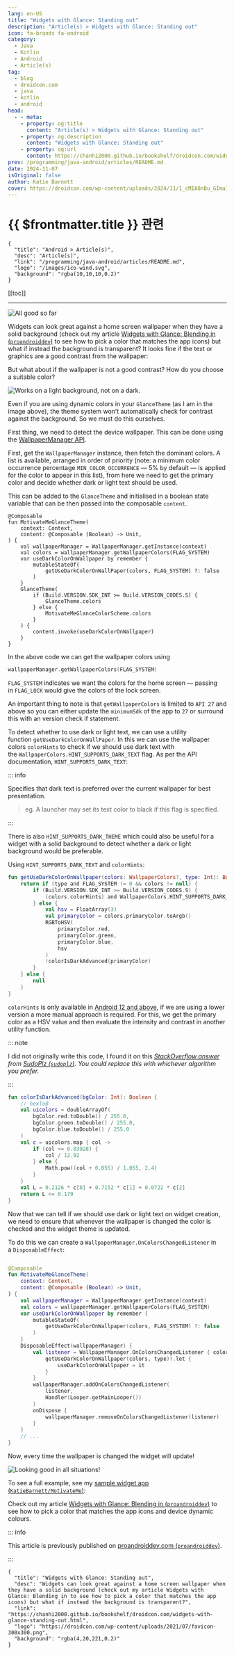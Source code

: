 ```yaml
---
lang: en-US
title: "Widgets with Glance: Standing out"
description: "Article(s) > Widgets with Glance: Standing out"
icon: fa-brands fa-android
category:
  - Java
  - Kotlin
  - Android
  - Article(s)
tag:
  - blog
  - droidcon.com
  - java
  - kotlin
  - android
head:
  - - meta:
    - property: og:title
      content: "Article(s) > Widgets with Glance: Standing out"
    - property: og:description
      content: "Widgets with Glance: Standing out"
    - property: og:url
      content: https://chanhi2000.github.io/bookshelf/droidcon.com/widgets-with-glance-standing-out.html
prev: /programming/java-android/articles/README.md
date: 2024-11-07
isOriginal: false
author: Katie Barnett
cover: https://droidcon.com/wp-content/uploads/2024/11/1_cMIA8nBu_GImuIfLIgioxQ-600x360.webp
---
```


# {{ $frontmatter.title }} 관련

```component VPCard
{
  "title": "Android > Article(s)",
  "desc": "Article(s)",
  "link": "/programming/java-android/articles/README.md",
  "logo": "/images/ico-wind.svg",
  "background": "rgba(10,10,10,0.2)"
}
```

[[toc]]

---

<SiteInfo
  name="Widgets with Glance: Standing out"
  desc="Widgets can look great against a home screen wallpaper when they have a solid background (check out my article Widgets with Glance: Blending in to see how to pick a color that matches the app icons) but what if instead the background is transparent?"
  url="https://droidcon.com/widgets-with-glance-standing-out"
  logo="https://droidcon.com/wp-content/uploads/2021/07/favicon-300x300.png"
  preview="https://droidcon.com/wp-content/uploads/2024/11/1_cMIA8nBu_GImuIfLIgioxQ-600x360.webp"/>

![All good so far](https://droidcon.com/wp-content/uploads/2024/11/1_cMIA8nBu_GImuIfLIgioxQ-600x360.webp)

Widgets can look great against a home screen wallpaper when they have a solid background (check out my article [Widgets with Glance: Blending in (<FontIcon icon="fa-brands fa-medium"/>`proandroiddev`)](https://proandroiddev.com/widgets-with-glance-blending-in-ae1e52a6cb6f) to see how to pick a color that matches the app icons) but what if instead the background is transparent? It looks fine if the text or graphics are a good contrast from the wallpaper:

But what about if the wallpaper is not a good contrast? How do you choose a suitable color?

![Works on a light background, not on a dark.](https://droidcon.com/wp-content/uploads/2024/11/1_L6ieC3kyYswQJ3F9FpRH6Q-600x360.webp)

Even if you are using dynamic colors in your `GlanceTheme` (as I am in the image above), the theme system won’t automatically check for contrast against the background. So we must do this ourselves.

First thing, we need to detect the device wallpaper. This can be done using the [<FontIcon icon="fa-brands fa-android"/>WallpaperManager API](https://developer.android.com/reference/android/app/WallpaperManager).

First, get the `WallpaperManager` instance, then fetch the dominant colors. A list is available, arranged in order of priority (note: a minimum color occurrence percentage `MIN_COLOR_OCCURRENCE` — 5% by default — is applied for the color to appear in this list), from here we need to get the primary color and decide whether dark or light text should be used.

This can be added to the `GlanceTheme` and initialised in a boolean state variable that can be then passed into the composable `content`.

```kotlin{6} title="MotivateMeGlanceTheme.kt"
@Composable
fun MotivateMeGlanceTheme(
    context: Context,
    content: @Composable (Boolean) -> Unit,
) {
    val wallpaperManager = WallpaperManager.getInstance(context)
    val colors = wallpaperManager.getWallpaperColors(FLAG_SYSTEM)
    var useDarkColorOnWallpaper by remember {
        mutableStateOf(
            getUseDarkColorOnWallPaper(colors, FLAG_SYSTEM) ?: false
        )
    }
    GlanceTheme(
        if (Build.VERSION.SDK_INT >= Build.VERSION_CODES.S) {
            GlanceTheme.colors
        } else {
            MotivateMeGlanceColorScheme.colors
        }
    ) {
        content.invoke(useDarkColorOnWallpaper)
    }
}
```

<!-- @include: https://gist.github.com/KatieBarnett/a708ad418930f630ce6733a2ed33d8f8/raw/dff62c8d3b2b81333b31bf306fde931934f838a9/MotivateMeGlanceTheme.kt -->

In the above code we can get the wallpaper colors using

```kotlin
wallpaperManager.getWallpaperColors(FLAG_SYSTEM)
```

`FLAG_SYSTEM` indicates we want the colors for the home screen — passing in `FLAG_LOCK` would give the colors of the lock screen.

An important thing to note is that `getWallpaperColors` is limited to `API 27` and above so you can either update the `minimumSdk` of the app to `27` or surround this with an version check if statement.

To detect whether to use dark or light text, we can use a utility function `getUseDarkColorOnWallPaper`. In this we can use the wallpaper colors `colorHints` to check if we should use dark text with the `WallpaperColors.HINT_SUPPORTS_DARK_TEXT` flag. As per the API documentation, `HINT_SUPPORTS_DARK_TEXT`:

::: info

Specifies that dark text is preferred over the current wallpaper for best presentation.  

> eg. A launcher may set its text color to black if this flag is specified.

:::

There is also `HINT_SUPPORTS_DARK_THEME` which could also be useful for a widget with a solid background to detect whether a dark or light background would be preferable.

Using `HINT_SUPPORTS_DARK_TEXT` and `colorHints`:

```kotlin title="WidgetUtil.kt"
fun getUseDarkColorOnWallpaper(colors: WallpaperColors?, type: Int): Boolean? {
    return if (type and FLAG_SYSTEM != 0 && colors != null) {
        if (Build.VERSION.SDK_INT >= Build.VERSION_CODES.S) {
            (colors.colorHints) and WallpaperColors.HINT_SUPPORTS_DARK_TEXT != 0
        } else {
            val hsv = FloatArray(3)
            val primaryColor = colors.primaryColor.toArgb()
            RGBToHSV(
                primaryColor.red,
                primaryColor.green,
                primaryColor.blue,
                hsv
            )
            !colorIsDarkAdvanced(primaryColor)
        }
    } else {
        null
    }
}
```

<!-- @include: https://gist.github.com/KatieBarnett/250ba461df486d9db169b66b021daf72/raw/eb002904924fc9f0b6c927d57c621735e380a43e/WidgetUtil.kt -->

`colorHints` is only available in [Android 12 and above](https://android.com/intl/en_au/android-12/#a12-color-reimagined), if we are using a lower version a more manual approach is required. For this, we get the primary color as a HSV value and then evaluate the intensity and contrast in another utility function.

::: note

I did not originally write this code, I found it on this *[<FontIcon icon="fa-brands fa-stack-overflow"/>StackOverflow answer](https://stackoverflow.com/a/41491220/4714860) from [SudoPlz (<FontIcon icon="fa-brands fa-stack-overflow"/>`sudoplz`)](https://stackoverflow.com/users/1658268/sudoplz). You could replace this with whichever algorithm you prefer.*

:::

```kotlin title="WidgetUtil.kt"
fun colorIsDarkAdvanced(bgColor: Int): Boolean {
    // hexToB
    val uicolors = doubleArrayOf(
        bgColor.red.toDouble() / 255.0,
        bgColor.green.toDouble() / 255.0,
        bgColor.blue.toDouble() / 255.0
    )
    val c = uicolors.map { col ->
        if (col <= 0.03928) {
            col / 12.92
        } else {
            Math.pow((col + 0.055) / 1.055, 2.4)
        }
    }
    val L = 0.2126 * c[0] + 0.7152 * c[1] + 0.0722 * c[2]
    return L <= 0.179
}
```

<!-- @include: https://gist.github.com/KatieBarnett/95ed365619d5846ba5cae38afcf4cf28/raw/e56f0f251d1e540702fd4e3cd6785d5037e81fbd/WidgetUtil.kt -->

Now that we can tell if we should use dark or light text on widget creation, we need to ensure that whenever the wallpaper is changed the color is checked and the widget theme is updated.

To do this we can create a `WallpaperManager.OnColorsChangedListener` in a `DisposableEffect`:

```kotlin title="MotivateMeGlanceTheme.kt"

@Composable
fun MotivateMeGlanceTheme(
    context: Context,
    content: @Composable (Boolean) -> Unit,
) {
    val wallpaperManager = WallpaperManager.getInstance(context)
    val colors = wallpaperManager.getWallpaperColors(FLAG_SYSTEM)
    var useDarkColorOnWallpaper by remember {
        mutableStateOf(
            getUseDarkColorOnWallpaper(colors, FLAG_SYSTEM) ?: false
        )
    }
    DisposableEffect(wallpaperManager) {
        val listener = WallpaperManager.OnColorsChangedListener { colors, type ->
            getUseDarkColorOnWallpaper(colors, type)?.let {
                useDarkColorOnWallpaper = it
            }
        }
        wallpaperManager.addOnColorsChangedListener(
            listener,
            Handler(Looper.getMainLooper())
        )
        onDispose {
            wallpaperManager.removeOnColorsChangedListener(listener)
        }
    }
    // ...
}
```

<!-- @include: https://gist.github.com/KatieBarnett/349352b14c35d5ed23a65e174d4a21ea/raw/1162b7b978457250d40f5ca932c3beb2b6c941bb/MotivateMeGlanceTheme.kt -->

Now, every time the wallpaper is changed the widget will update!

![Looking good in all situations!](https://droidcon.com/wp-content/uploads/2024/11/1_mky0GpsMOkUNapd6diKK2A-600x360.webp)

To see a full example, see my [sample widget app (<FontIcon icon="iconfont icon-github"/>`KatieBarnett/MotivateMe`)](https://github.com/KatieBarnett/MotivateMe/tree/workshop/Activity-12):

<SiteInfo
  name="KatieBarnett/MotivateMe"
  desc="Sample app for Widget Fever: A Hands-On Workshop with Jetpack Compose Glance & Gemini"
  url="https://github.com/KatieBarnett/MotivateMe/tree/workshop/Activity-12"
  logo="https://github.githubassets.com/favicons/favicon-dark.svg"
  preview="https://opengraph.githubassets.com/e48744e1af1e9e66eb80f2b5d2e02dc223574c5da2a50758e30a7af1b5bb0d3f/KatieBarnett/MotivateMe"/>

Check out my article [Widgets with Glance: Blending in (<FontIcon icon="fa-brands fa-medium"/>`proandroiddev`)](https://proandroiddev.com/widgets-with-glance-blending-in-ae1e52a6cb6f) to see how to pick a color that matches the app icons and device dynamic colours.

::: info

This article is previously published on [proandroiddev.com (<FontIcon icon="fa-brands fa-medium"/>`proandroiddev`)](https://proandroiddev.com/widgets-with-glance-standing-out-33834eee2dee).

<SiteInfo
  name="Widgets with Glance: Standing out"
  desc="Detect wallpaper colors so transparent widgets do not get lost in the background"
  url="https://proandroiddev.com/widgets-with-glance-standing-out-33834eee2dee/"
  logo="https://miro.medium.com/v2/resize:fill:256:256/1*A8VytPZQhvUf_MG6hm_Dlw.png"
  preview="https://miro.medium.com/v2/resize:fit:1200/1*mky0GpsMOkUNapd6diKK2A.jpeg"/>

:::

<!-- TODO: add ARTICLE CARD -->
```component VPCard
{
  "title": "Widgets with Glance: Standing out",
  "desc": "Widgets can look great against a home screen wallpaper when they have a solid background (check out my article Widgets with Glance: Blending in to see how to pick a color that matches the app icons) but what if instead the background is transparent?",
  "link": "https://chanhi2000.github.io/bookshelf/droidcon.com/widgets-with-glance-standing-out.html",
  "logo": "https://droidcon.com/wp-content/uploads/2021/07/favicon-300x300.png",
  "background": "rgba(4,20,221,0.2)"
}
```
